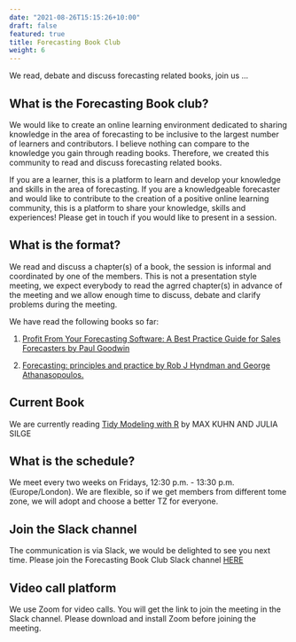 ```yaml
---
date: "2021-08-26T15:15:26+10:00"
draft: false
featured: true
title: Forecasting Book Club
weight: 6
---
```


We read, debate and discuss forecasting related books, join us ...

## What is the Forecasting Book club?

We would like to create an online learning environment dedicated to sharing knowledge in the area of forecasting to be inclusive to the largest number of learners and contributors. I believe nothing can compare to the knowledge you gain through reading books. Therefore, we created this community to read and discuss forecasting related books.

If you are a learner, this is a platform to learn and develop your knowledge and skills in the area of forecasting. If you are a knowledgeable forecaster and would like to contribute to the creation of a positive online learning community, this is a platform to share your knowledge, skills and experiences! Please get in touch if you would like to present in a session.

## What is the format?

We read and discuss a chapter(s) of a book, the session is informal and coordinated by one of the members. This is not a presentation style meeting, we expect everybody to read the agrred chapter(s) in advance of the meeting and we allow enough time to discuss, debate and clarify problems during the meeting.

We have read the following books so far:

1. [Profit From Your Forecasting Software: A Best Practice Guide for Sales Forecasters by Paul Goodwin](https://www.amazon.co.uk/Profit-Your-Forecasting-Software-Forecasters/dp/1119414571)

2. [Forecasting: principles and practice by Rob J Hyndman and George Athanasopoulos.](https://otexts.com/fpp3/)

## Current Book

We are currently reading [Tidy Modeling with R](https://www.tmwr.org/) by MAX KUHN AND JULIA SILGE

## What is the schedule?

We meet every two weeks on Fridays, 12:30 p.m. - 13:30 p.m. (Europe/London). We are flexible, so if we get members from different tome zone, we will adopt and choose a better TZ for everyone.

## Join the Slack channel

The communication is via Slack, we would be delighted to see you next time. Please join the Forecasting Book Club Slack channel [HERE](https://join.slack.com/t/fbc-cv37548/shared_invite/zt-n2z4du5v-uG_oobOs8fpMFnDZaMqHyg)

## Video call platform

We use Zoom for video calls. You will get the link to join the meeting in the Slack channel. Please download and install Zoom before joining the meeting.

